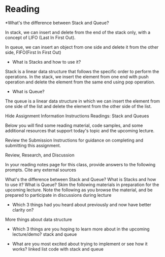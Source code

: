 # Reading     

*What's the difference between Stack and Queue?

In stack, we can insert and delete from the end of the stack only, with a concept of LIFO (Last In First Out).

In queue, we can insert an object from one side and delete it from the other side, FIFO(First In First Out) 
* What is Stacks and how to use it?

Stack is a linear data structure that follows the specific order to perform the operations.  In the stack, we insert the element from one end with push operation and delete the element from the same end using pop operation.

* What is Queue?

The queue is a linear data structure in which we can insert the element from one side of the list and delete the element from the other side of the list.


Hide Assignment Information
Instructions
Readings: Stack and Queues

Below you will find some reading material, code samples, and some additional resources that support today's topic and the upcoming lecture.

Review the Submission Instructions for guidance on completing and submitting this assignment.

Review, Research, and Discussion

In your reading notes page for this class, provide answers to the following prompts. Cite any external sources

What's the difference between Stack and Queue?
What is Stacks and how to use it?
What is Queue?
Skim the following materials in preparation for the upcoming lecture. Note the following as you browse the material, and be prepared to participate in discussions during lecture

* Which 3 things had you heard about previously and now have better clarity on? 

More things about data structure

* Which 3 things are you hoping to learn more about in the upcoming lecture/demo? stack and queue

* What are you most excited about trying to implement or see how it works? linked list code with stack and queue 
